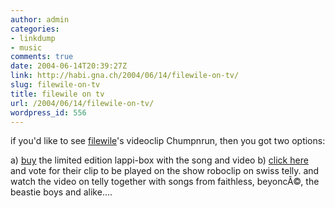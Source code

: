 ```yaml
---
author: admin
categories:
- linkdump
- music
comments: true
date: 2004-06-14T20:39:27Z
link: http://habi.gna.ch/2004/06/14/filewile-on-tv/
slug: filewile-on-tv
title: filewile on tv
url: /2004/06/14/filewile-on-tv/
wordpress_id: 556
---
```


if you'd like to see [filewile](http://www.filewile.com)'s videoclip Chumpnrun, then you got two options:

a) [buy](http://www.filewile.com/html/shop.php) the limited edition lappi-box with the song and video
b) [click here](http://www.sfdrs.ch/system/frames/highlights/roboclip/index.php?/content/highlights/roboclip/index.php) and vote for their clip to be played on the show roboclip on swiss telly. and watch the video on telly together with songs from faithless, beyoncÃ©, the beastie boys and alike....
